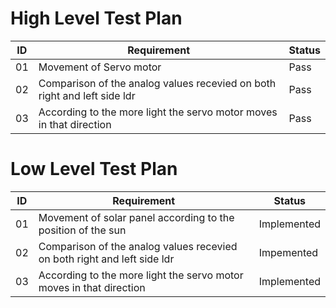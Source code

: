 # High Level Test Plan

|  ID|Requirement|Status|
  |---|---|---|
  | 01 | Movement of Servo motor| Pass |
  | 02 | Comparison of the analog values recevied on both right and left side ldr| Pass|
  | 03 | According to  the more light the servo motor moves in that direction| Pass|
  
  
  # Low Level Test Plan
  
  |  ID|Requirement|Status|
  |---|---|---|
  | 01 | Movement of solar panel according to the position of the sun| Implemented |
  | 02 | Comparison of the analog values recevied on both right and left side ldr| Impemented|
  | 03 | According to  the more light the servo motor moves in that direction| Implemented|

